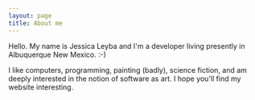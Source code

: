 ```yaml
---
layout: page
title: About me
---
```


Hello. My name is Jessica Leyba and I'm a developer living presently in Albuquerque New Mexico. :-) 

I like computers, programming, painting (badly), science fiction, and am deeply interested in the notion of software as art. I hope you'll find my website interesting. 